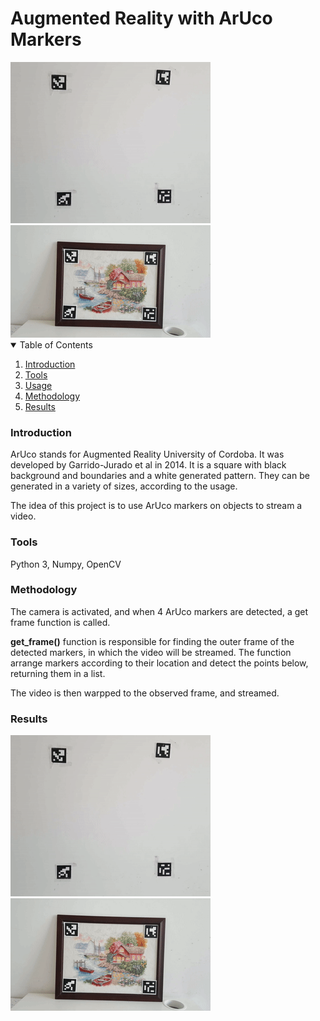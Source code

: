 # Augmented Reality with ArUco Markers

<img src="./images/img1.gif">
<img src="./images/img2.gif">


<!-- TABLE OF CONTENTS -->
<details open="open">
  <summary>Table of Contents</summary>
  <ol>
    <li>
      <a href="#introduction">Introduction</a>
    </li>
    <li>
      <a href="#tools">Tools</a>
    </li>
    <li><a href="#data">Usage</a></li>
    <li><a href="#methodology">Methodology</a></li>
    <li><a href="#results">Results</a></li>
  </ol>
</details>

### Introduction
ArUco stands for Augmented Reality University of Cordoba. It was developed by Garrido-Jurado et al in 2014. It is a square with black background and boundaries and a white generated pattern. They can be generated in a variety of sizes, according to the usage. 

The idea of this project is to use ArUco markers on objects to stream a video. 

### Tools
Python 3, Numpy, OpenCV

### Methodology
The camera is activated, and when 4 ArUco markers are detected, a get frame function is called.

<b>get_frame()</b> function is responsible for finding the outer frame of the detected markers, in which the video will be streamed. The function arrange markers according to their location and detect the points below, returning them in a list.

The video is then warpped to the observed frame, and streamed.

### Results
<img src="./images/img1.gif">
<img src="./images/img2.gif">


